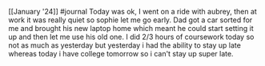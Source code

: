 [[January '24]] #journal 
Today was ok, I went on a ride with aubrey, then at work it was really quiet so sophie let me go early. Dad got a car sorted for me and brought his new laptop home which meant he could start setting it up and then let me use his old one.
I did 2/3 hours of coursework today so not as much as yesterday but yesterday i had the ability to stay up late whereas today i have college tomorrow so i can't stay up super late.